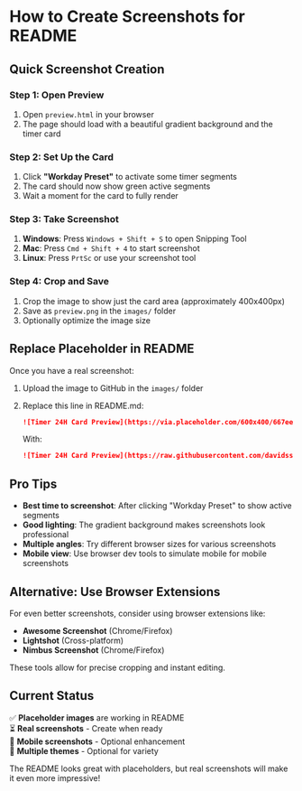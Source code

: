 # How to Create Screenshots for README

## Quick Screenshot Creation

### Step 1: Open Preview
1. Open `preview.html` in your browser
2. The page should load with a beautiful gradient background and the timer card

### Step 2: Set Up the Card
1. Click **"Workday Preset"** to activate some timer segments
2. The card should now show green active segments
3. Wait a moment for the card to fully render

### Step 3: Take Screenshot
1. **Windows**: Press `Windows + Shift + S` to open Snipping Tool
2. **Mac**: Press `Cmd + Shift + 4` to start screenshot
3. **Linux**: Press `PrtSc` or use your screenshot tool

### Step 4: Crop and Save
1. Crop the image to show just the card area (approximately 400x400px)
2. Save as `preview.png` in the `images/` folder
3. Optionally optimize the image size

## Replace Placeholder in README

Once you have a real screenshot:

1. Upload the image to GitHub in the `images/` folder
2. Replace this line in README.md:
   ```markdown
   ![Timer 24H Card Preview](https://via.placeholder.com/600x400/667eea/ffffff?text=🕐+Timer+24H+Card+Preview)
   ```
   
   With:
   ```markdown
   ![Timer 24H Card Preview](https://raw.githubusercontent.com/davidss20/timer-24h-card/main/images/preview.png)
   ```

## Pro Tips

- **Best time to screenshot**: After clicking "Workday Preset" to show active segments
- **Good lighting**: The gradient background makes screenshots look professional
- **Multiple angles**: Try different browser sizes for various screenshots
- **Mobile view**: Use browser dev tools to simulate mobile for mobile screenshots

## Alternative: Use Browser Extensions

For even better screenshots, consider using browser extensions like:
- **Awesome Screenshot** (Chrome/Firefox)
- **Lightshot** (Cross-platform)
- **Nimbus Screenshot** (Chrome/Firefox)

These tools allow for precise cropping and instant editing.

## Current Status

✅ **Placeholder images** are working in README  
⏳ **Real screenshots** - Create when ready  
📱 **Mobile screenshots** - Optional enhancement  
🎨 **Multiple themes** - Optional for variety  

The README looks great with placeholders, but real screenshots will make it even more impressive!
